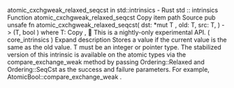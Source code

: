 atomic_cxchgweak_relaxed_seqcst in std::intrinsics - Rust
std
::
intrinsics
Function
atomic_cxchgweak_relaxed_seqcst
Copy item path
Source
pub unsafe fn atomic_cxchgweak_relaxed_seqcst<T>(
    dst:
*mut T
,
    old: T,
    src: T,
) -> (T,
bool
)
where
    T:
Copy
,
🔬
This is a nightly-only experimental API. (
core_intrinsics
)
Expand description
Stores a value if the current value is the same as the
old
value.
T
must be an integer or pointer type.
The stabilized version of this intrinsic is available on the
atomic
types via the
compare_exchange_weak
method by passing
Ordering::Relaxed
and
Ordering::SeqCst
as the success and failure parameters.
For example,
AtomicBool::compare_exchange_weak
.